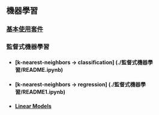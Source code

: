 ## 機器學習

### [基本使用套件](./基本package/README.ipynb)
### 監督式機器學習
- #### [k-nearest-neighbors -> classification] (./監督式機器學習/README.ipynb)
- #### [k-nearest-neighbors -> regression] (./監督式機器學習/README1.ipynb)
- #### [Linear Models](./監督式機器學習/README2.ipynb)


